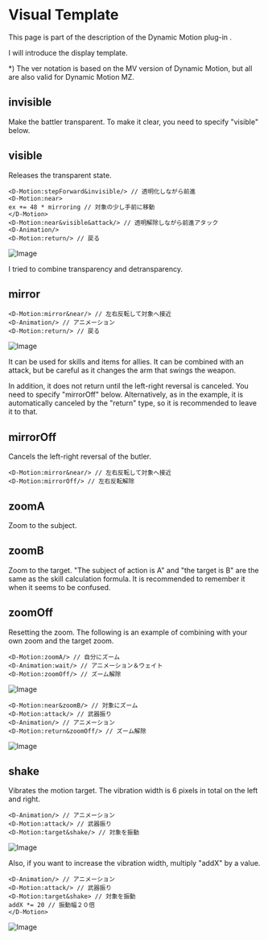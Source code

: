 # Visual Template

This page is part of the description of the Dynamic Motion plug-in .

I will introduce the display template.

*) The ver notation is based on the MV version of Dynamic Motion, but all are also valid for Dynamic Motion MZ.

## invisible

Make the battler transparent.
To make it clear, you need to specify "visible" below.

## visible

Releases the transparent state.
```
<D-Motion:stepForward&invisible/> // 透明化しながら前進
<D-Motion:near>
ex += 48 * mirroring // 対象の少し手前に移動
</D-Motion>
<D-Motion:near&visible&attack/> // 透明解除しながら前進アタック
<D-Animation/>
<D-Motion:return/> // 戻る
```
![Image](https://newrpg.up.seesaa.net/image/20200318_invisible.gif)

I tried to combine transparency and detransparency.

## mirror
```
<D-Motion:mirror&near/> // 左右反転して対象へ接近
<D-Animation/> // アニメーション
<D-Motion:return/> // 戻る
```
![Image](https://newrpg.up.seesaa.net/image/20200320_mirror.gif)

It can be used for skills and items for allies.
It can be combined with an attack, but be careful as it changes the arm that swings the weapon.

In addition, it does not return until the left-right reversal is canceled.
You need to specify "mirrorOff" below.
Alternatively, as in the example, it is automatically canceled by the "return" type, so it is recommended to leave it to that.

## mirrorOff

Cancels the left-right reversal of the butler.
```
<D-Motion:mirror&near/> // 左右反転して対象へ接近
<D-Motion:mirrorOff/> // 左右反転解除
```

## zoomA

Zoom to the subject.

## zoomB

Zoom to the target.
"The subject of action is A" and "the target is B" are the same as the skill calculation formula. It is recommended to remember it when it seems to be confused.

## zoomOff

Resetting the zoom.
The following is an example of combining with your own zoom and the target zoom.
```
<D-Motion:zoomA/> // 自分にズーム
<D-Animation:wait/> // アニメーション＆ウェイト
<D-Motion:zoomOff/> // ズーム解除
```
![Image](https://newrpg.up.seesaa.net/image/20200329_zoomA.gif)

```
<D-Motion:near&zoomB/> // 対象にズーム
<D-Motion:attack/> // 武器振り
<D-Animation/> // アニメーション
<D-Motion:return&zoomOff/> // ズーム解除
```
![Image](https://newrpg.up.seesaa.net/image/20200329_zoomB.gif)


## shake

Vibrates the motion target. The vibration width is 6 pixels in total on the left and right.
```
<D-Animation/> // アニメーション
<D-Motion:attack/> // 武器振り
<D-Motion:target&shake/> // 対象を振動
```
![Image](https://newrpg.up.seesaa.net/image/20200410_shake.gif)

Also, if you want to increase the vibration width, multiply "addX" by a value.
```
<D-Animation/> // アニメーション
<D-Motion:attack/> // 武器振り
<D-Motion:target&shake> // 対象を振動
addX *= 20 // 振動幅２０倍
</D-Motion>
```
![Image](https://newrpg.up.seesaa.net/image/20200410_shake2.gif)